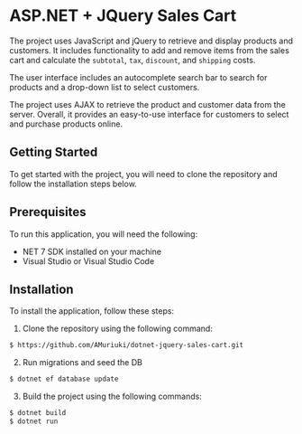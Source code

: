 # ASP.NET + JQuery Sales Cart
The project uses JavaScript and jQuery to retrieve and display products and customers. It includes functionality to add and remove items from the sales cart and calculate the `subtotal`, `tax`, `discount`, and `shipping` costs. 

The user interface includes an autocomplete search bar to search for products and a drop-down list to select customers. 

The project uses AJAX to retrieve the product and customer data from the server. 
Overall, it provides an easy-to-use interface for customers to select and purchase products online.

## Getting Started
To get started with the project, you will need to clone the repository and follow the installation steps below.

## Prerequisites
To run this application, you will need the following:

* NET 7 SDK installed on your machine
* Visual Studio or Visual Studio Code

## Installation
To install the application, follow these steps:

1. Clone the repository using the following command:
```bash
$ https://github.com/AMuriuki/dotnet-jquery-sales-cart.git
```

2. Run migrations and seed the DB
```bash
$ dotnet ef database update
```

3. Build the project using the following commands:
```bash
$ dotnet build
$ dotnet run
```